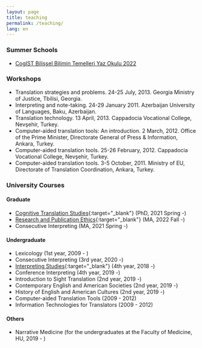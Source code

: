 ```yaml
---
layout: page
title: teaching
permalink: /teaching/
lang: en
---
```


### Summer Schools

- [CogIST Bilişsel Bilimin Temelleri Yaz Okulu 2022 ](4e.md)

### Workshops

- Translation strategies and problems. 24-25 July, 2013. Georgia Ministry of Justice, Tbilisi, Georgia.
- Interpreting and note-taking. 24-29 January 2011. Azerbaijan University of Languages, Baku, Azerbaijan.
- Translation technology. 13 April, 2013. Cappadocia Vocational College, Nevşehir, Turkey.
- Computer-aided translation tools: An introduction. 2 March, 2012. Office of the Prime Minister, Directorate General of Press & Information, Ankara, Turkey.
- Computer-aided translation tools. 25-26 February, 2012. Cappadocia Vocational College, Nevşehir, Turkey.
- Computer-aided translation tools. 3-5 October, 2011. Ministry of EU, Directorate of Translation Coordination, Ankara, Turkey.

### University Courses

#### Graduate
- [Cognitive Translation Studies](https://alperkumcu.github.io/pdfs/imt721.pdf){:target="_blank"} (PhD, 2021 Spring -) 
- [Research and Publication Ethics](https://alperkumcu.github.io/pdfs/imt662.pdf){:target="_blank"} (MA, 2022 Fall -)  
- Consecutive Interpreting (MA, 2021 Spring -)

#### Undergraduate
- Lexicology (1st year, 2009 - )
- Consecutive Interpreting (3rd year, 2020 -)
- [Interpreting Studies](https://alperkumcu.github.io/pdfs/imt403.pdf){:target="_blank"} (4th year, 2018 -)
- Conference Interpreting (4th year, 2019 -)
- Introduction to Sight Translation (2nd year, 2019 -)
- Contemporary English and American Societies (2nd year, 2019 -)
- History of English and American Cultures (2nd year, 2019 -)
- Computer-aided Translation Tools (2009 - 2012)
- Information Technologies for Translators (2009 - 2012)

#### Others
- Narrative Medicine (for the undergraduates at the Faculty of Medicine, HU, 2019 - )
